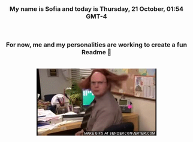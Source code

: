 


<div align="center">
<h3 >My name is Sofia and today is Thursday, 21 October, 01:54 GMT-4</h3><br>
<h3 >For now, me and my personalities are working to create a fun Readme 👋
</h3><br>
<img src='img/dwight.gif' alt='working...'/>
</div>
